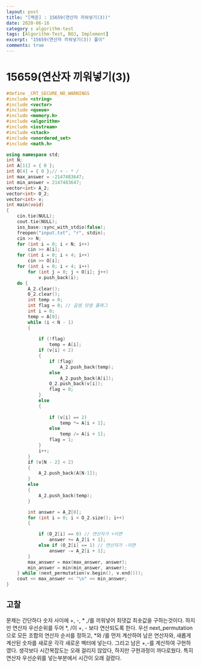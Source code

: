 ```yaml
---
layout: post
title: "[백준] : 15659(연산자 끼워넣기(3))"
date: 2020-06-16
category : algorithm-test
tags: [Algorithm-Test, BOJ, Implement]
excerpt: "15659(연산자 끼워넣기(3)) 풀이"
comments: true
---
```


# 15659(연산자 끼워넣기(3))







```c++
#define _CRT_SECURE_NO_WARNINGS
#include <string>
#include <vector>
#include <queue>
#include <memory.h>
#include <algorithm>
#include <iostream>
#include <stack>
#include <unordered_set>
#include <math.h>

using namespace std;
int N;
int A[11] = { 0 };
int O[4] = { 0 };// + - * /
int max_answer = -2147483647;
int min_answer = 2147483647;
vector<int> A_2;
vector<int> O_2;
vector<int> v;
int	main(void)
{
	cin.tie(NULL);
	cout.tie(NULL);
	ios_base::sync_with_stdio(false);
	freopen("input.txt", "r", stdin);
	cin >> N;
	for (int i = 0; i < N; i++)
		cin >> A[i];
	for (int i = 0; i < 4; i++)
		cin >> O[i];
	for (int i = 0; i < 4; i++)
		for (int j = 0; j < O[i]; j++)
			v.push_back(i);
	do {
		A_2.clear();
		O_2.clear();
		int temp = 0;
		int flag = 0; // 곱셈 덧셈 플래그
		int i = 0;
		temp = A[0];
		while (i < N - 1)
		{
	
			if (!flag)
				temp = A[i];
			if (v[i] < 2)
			{
				if (flag)
					A_2.push_back(temp);
				else
					A_2.push_back(A[i]);
				O_2.push_back(v[i]);
				flag = 0;
			}
			else
			{
	
				if (v[i] == 2)
					temp *= A[i + 1];
				else
					temp /= A[i + 1];
				flag = 1;
			}
			i++;
		}
		if (v[N - 2] < 2)
		{
			A_2.push_back(A[N-1]);
		}
		else
		{
			A_2.push_back(temp);
		}

		int answer = A_2[0];
		for (int i = 0; i < O_2.size(); i++)
		{

			if (O_2[i] == 0) // 연산자가 +이면
				answer += A_2[i + 1];
			else if (O_2[i] == 1) // 연산자가 -이면
				answer -= A_2[i + 1];
		}
		max_answer = max(max_answer, answer);
		min_answer = min(min_answer, answer);
	} while (next_permutation(v.begin(), v.end()));
	cout << max_answer << "\n" << min_answer;
}
```



## 고찰

문제는 간단하다 숫자 사이에 +, -, * ,/를 끼워넣어 최댓값 최솟값을 구하는것이다.
하지만 연산자 우선순위를 두어 *, /이  +, - 보다 연산되도록 한다.
우선 next_permutation으로 모든 조합의 연산자 순서를 정하고, *와 /를 먼저 계산하여
남은 연산자와, 새롭게 계산된 숫자를 새로운 각각 새로운 벡터에 넣는다.
그리고 남은 +,-를 계산하여 구현하였다.
생각보다 시간복잡도는 오래 걸리지 않았다, 하지만 구현과정이 까다로웠다. 특히 연산자 우선순위를 넣는부분에서 시간이 오래 걸렸다.